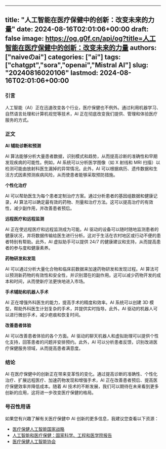 
---
title: "人工智能在医疗保健中的创新：改变未来的力量"
date: 2024-08-16T02:01:06+00:00
draft: false
image: https://og.g0f.cn/api/og?title=人工智能在医疗保健中的创新：改变未来的力量
authors: ["naiveのai"]
categories: ["ai"]
tags: ["chatgpt","sora","openai","Mistral AI"]
slug: "20240816020106"
lastmod: 2024-08-16T02:01:06+00:00
---
### 引言

人工智能（AI）正在迅速改变各个行业，医疗保健也不例外。通过利用机器学习、自然语言处理和计算机视觉等技术，AI 正在彻底改变我们提供、管理和体验医疗服务的方式。

### 正文

**AI 辅助诊断和预测**

AI 算法能够分析大量患者数据，识别模式和趋势，从而提高诊断的准确性和早期发现疾病的可能性。例如，AI 系统可以分析医学图像（如 X 射线和 MRI 扫描）以检测可能由放射科医生漏掉的异常情况。此外，AI 可以根据病历、遗传数据和生活方式因素预测疾病风险，从而使患者能够采取预防措施。

**个性化治疗**

AI 可以帮助医生为每个患者定制治疗方案。通过分析患者的基因组数据和健康记录，AI 算法可以确定最有效的药物、剂量和治疗方法。这可以提高治疗的有效性，减少副作用，并改善患者预后。

**远程医疗和远程监测**

AI 正在使远程医疗和远程监测成为可能。AI 驱动的设备可以随时随地监测患者的健康状况，并将数据传输给医生进行分析。这对于生活在农村地区或行动不便的患者特别有帮助。此外，AI 虚拟助手可以提供 24/7 的健康建议和支持，从而提高患者的参与度和健康素养。

**药物研发和发现**

AI 可以通过分析大量化合物和临床前数据来加速药物研发和发现过程。AI 算法可以预测新药物的有效性和安全性，并识别潜在的副作用。这可以减少药物开发的成本和时间，从而使新疗法更快地进入市场。

**手术辅助和机器人手术**

AI 正在增强外科医生的能力，提高手术的精度和效率。AI 系统可以创建 3D 模型，帮助外科医生计划复杂的手术，并提供实时指导。此外，AI 驱动的机器人可以进行微创手术，减少疤痕和恢复时间。

**改善患者体验**

AI 可以改善患者体验的各个方面。AI 驱动的聊天机器人和虚拟助理可以提供个性化支持，回答患者的问题并安排预约。此外，AI 可以分析患者反馈，识别改进医疗保健服务领域，从而提高患者满意度。

### 结论

AI 在医疗保健中的创新正在带来变革性的变化。通过提高诊断的准确性、个性化治疗、扩展远程医疗、加速药物发现和增强手术，AI 正在改善患者预后、提高医疗保健效率并降低成本。随着 AI 技术的不断发展，我们可以期待在未来看到更多创新的应用，这将进一步改变医疗保健的格局。

### 号召性用语

如果您有兴趣了解有关医疗保健中 AI 创新的更多信息，我建议您查看以下资源：

- [医疗保健人工智能国家战略](https://www.nih.gov/artificial-intelligence/national-strategy)
- [人工智能和医疗保健：国家科学、工程和医学院报告](https://www.nap.edu/catalog/25395/artificial-intelligence-and-the-future-of-health-care)
- [医疗保健人工智能协会](https://www.aiahc.org/)